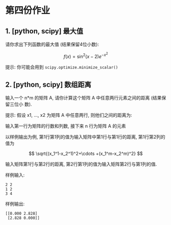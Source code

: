 # 第四份作业

## 1. [python, scipy] 最⼤值 

请你求出下列函数的最⼤值 (结果保留4位小数):  

$$
f(x)=\sin^2(x-2)e^{-x^2}
$$
 
提示: 你可能会用到 `scipy.optimize.minimize_scalar()` 

## 2. [python, scipy] 数组距离 

输⼊⼀个 n*m 的矩阵 A, 请你计算这个矩阵 A 中任意两⾏元素之间的距离 (结果保留三位小
数).

提示: 假设 x1, ..., x2 为矩阵 A 中任意两⾏, 则他们之间的距离为:  

输⼊第⼀⾏为矩阵的⾏数和列数, 接下来 n ⾏为矩阵 A 的元素 

以样例输出为例, 第1⾏第1列的值为输⼊矩阵中第1⾏与第1⾏的距离, 第1⾏第2列的值为

$$
\sqrt{(x_1^1-x_2^1)^2+\cdots +(x_1^m-x_2^m)^2}
$$

输⼊矩阵第1⾏与第2⾏的距离, 第2⾏第1列的值为输⼊矩阵第2⾏与第1列的值.

样例输⼊: 

```
2 2 
1 2 
3 4 
```

样例输出: 

```
[[0.000 2.828] 
 [2.828 0.000]]
```